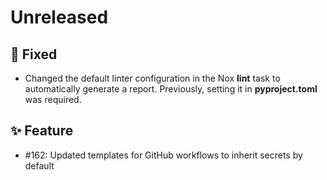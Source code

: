 # Unreleased

## 🐞 Fixed

* Changed the default linter configuration in the Nox **lint** task to automatically generate a report. Previously, setting it in **pyproject.toml** was required.

## ✨ Feature

* #162: Updated templates for GitHub workflows to inherit secrets by default
